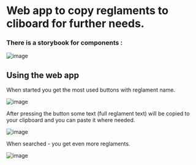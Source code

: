 # Web app to copy reglaments to cliboard for further needs.

### There is a storybook for components : 
![image](https://user-images.githubusercontent.com/85638291/221000787-77c4596c-9290-4f50-bb1b-c90738e8b9f9.png)


## Using the web app

When started you get the most used buttons with reglament name.

![image](https://user-images.githubusercontent.com/85638291/220999659-e9437270-9cdf-49c9-8f6e-ccf0f53a41a9.png)

After pressing the button some text (full reglament text) will be copied to your clipboard and you can paste it where needed.

![image](https://user-images.githubusercontent.com/85638291/221000108-ae2691fc-dc63-4159-8b2b-6f2c6eae7b2e.png)

When searched - you get even more reglaments.

![image](https://user-images.githubusercontent.com/85638291/221000488-ae46163a-8cac-4a2e-8b5f-de6832e84f4d.png)

